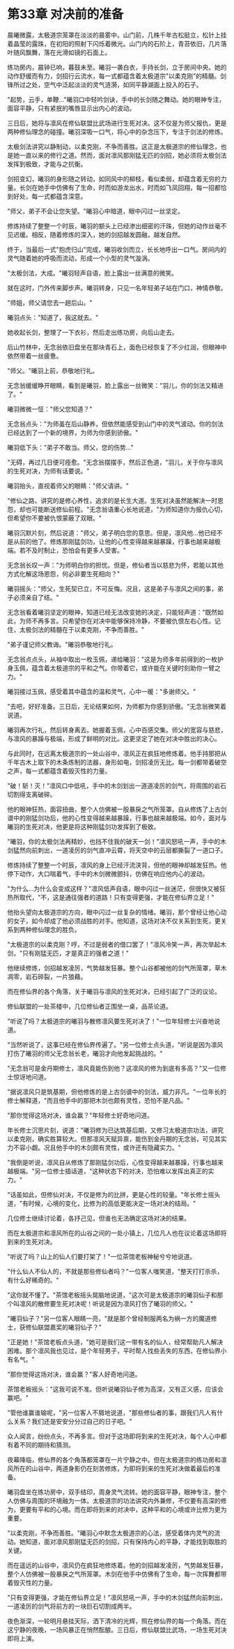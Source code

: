 # 第33章 对决前的准备

晨曦微露，太极道宗笼罩在淡淡的晨雾中。山门前，几株千年古松挺立，松针上挂着晶莹的露珠，在初阳的照射下闪烁着微光。山门内的石阶上，青苔依旧，几片落叶随风飘舞，落在光滑如镜的石面上。

练功房内，晨钟已响，暮鼓未至。曦羽一袭白衣，手持长剑，立于房间中央。她的动作舒缓而有力，剑招行云流水，每一式都蕴含着太极道宗"以柔克刚"的精髓。剑锋所过之处，空气中泛起淡淡的灵气涟漪，如同平静湖面上投入的石子。

"起势，云手，单鞭..."曦羽口中轻吟剑诀，手中的长剑随之舞动。她的眼神专注，面容平静，只有紧抿的嘴唇显示出内心的波动。

三日后，她将与凛风在修仙联盟比武场进行生死对决。这不仅是为师父报仇，更是两种修仙理念的碰撞。曦羽深吸一口气，将心中的杂念压下，专注于剑法的修炼。

太极剑法讲究以静制动，以柔克刚，不争而善胜。这正是太极道宗的修仙理念，也是她一直以来的修行之道。然而，面对凛风那刚猛无匹的剑招，她必须将太极剑法发挥到极致，才能与之抗衡。

剑招变幻，曦羽的身形随之转动，如同风中的柳枝，看似柔弱，却蕴含着无穷的力量。长剑在她手中仿佛有了生命，时而如游龙出水，时而如飞凤回翔，每一招都恰到好处，每一式都蕴含深意。

"师父，弟子不会让您失望。"曦羽心中暗道，眼中闪过一丝坚定。

修炼持续了整整一个时辰，曦羽的额头上已经渗出细密的汗珠，但她的动作丝毫不见迟缓。相反，随着修炼的深入，她的剑招越发圆融，越发自然。

终于，当最后一式"抱虎归山"完成，曦羽收剑而立，长长地呼出一口气。房间内的灵气随着她的呼吸而流动，形成一个小型的灵气漩涡。

"太极剑法，大成。"曦羽轻声自语，脸上露出一丝满意的微笑。

就在这时，门外传来脚步声。曦羽转身，只见一名年轻弟子站在门口，神情恭敬。

"师姐，师父请您去一趟后山。"

曦羽点头："知道了，我这就去。"

她收起长剑，整理了一下衣衫，然后走出练功房，向后山走去。

后山竹林中，无念翁依旧盘坐在那块青石上，面色已经恢复了不少红润，但眼神中依然带着一丝疲惫。

"师父。"曦羽上前，恭敬地行礼。

无念翁缓缓睁开眼睛，看到是曦羽，脸上露出一丝微笑："羽儿，你的剑法又精进了。"

曦羽微微一怔："师父您知道？"

无念翁点头："为师虽在后山静养，但依然能感受到山门中的灵气波动。你的剑法已经达到了一个新的境界，为师为你感到骄傲。"

曦羽低下头："弟子不敢当。师父，您的伤势..."

"无碍，再过几日便可痊愈。"无念翁摆摆手，然后正色道，"羽儿，关于你与凛风的生死对决，为师有话要说。"

曦羽抬头，直视着师父的眼睛："师父请讲。"

"修仙之路，讲究的是修心养性，追求的是长生大道。生死对决虽然能解决一时恩怨，却也可能断送修仙前程。"无念翁语重心长地说道，"为师知道你为报仇心切，但希望你不要被仇恨蒙蔽了双眼。"

曦羽沉默片刻，然后说道："师父，弟子明白您的意思。但是，凛风他...他已经不是从前的他了。修炼那刚猛剑功，让他的心性变得越来越暴躁，行事也越来越极端。若不及时制止，恐怕会有更多人受害。"

无念翁长叹一声："为师明白你的担忧。但是，修仙者当以慈悲为怀，若能以其他方式化解这场恩怨，何必非要生死相向？"

曦羽摇头："师父，生死契已立，不可反悔。况且，这是弟子与凛风之间的事，弟子必须亲自了结。"

无念翁看着曦羽坚定的眼神，知道已经无法改变她的决定，只能轻声道："既然如此，为师不再多言。只希望你在对决中能够保持冷静，不要被仇恨左右心性。记住，太极剑法的精髓在于以柔克刚，不争而善胜。"

"弟子谨记师父教诲。"曦羽恭敬地行礼。

无念翁点点头，从袖中取出一枚玉佩，递给曦羽："这是为师多年前得到的一枚护身玉佩，蕴含着太极道宗的平和之气。你带着它，或许能在关键时刻助你一臂之力。"

曦羽接过玉佩，感受着其中蕴含的温和灵气，心中一暖："多谢师父。"

"去吧，好好准备。三日后，无论结果如何，为师都为你感到骄傲。"无念翁微笑着说道。

曦羽再次行礼，然后转身离去。她握着玉佩，心中百感交集。师父的宽容与慈悲，与凛风的暴躁与极端，形成了鲜明的对比。这更坚定了她在对决中胜出的决心。

与此同时，在远离太极道宗的一处山谷中，凛风正在疯狂地修炼着。他手持那把从千年古木上取下的木条炼制的法器，身形如电，剑招凌厉无比。每一剑都带着破空之声，每一式都蕴含着毁灭性的力量。

"破！斩！灭！"凛风口中低吼，手中的木剑划出一道道凌厉的剑气，将周围的岩石切割得支离破碎。

他的眼神狂热，面容扭曲，整个人仿佛被一股暴戾之气所笼罩。自从修炼了上古剑谱中的刚猛剑功后，他的心性变得越来越暴躁，行事也越来越极端。如今，面对与曦羽的生死对决，他更是将这种刚猛剑功发挥到了极致。

"曦羽，你的太极剑法再精妙，也挡不住我的破天一剑！"凛风怒吼一声，手中的木剑猛然向前刺出，一道凌厉的剑气直冲云霄，将天空中的云层都撕裂了一道口子。

修炼持续了整整一个时辰，凛风的身上已经汗流浃背，但他的眼神却越发狂热。他停下动作，大口喘着气，手中的木剑微微颤抖，仿佛在响应他内心的波动。

"为什么...为什么会变成这样？"凛风低声自语，眼中闪过一丝迷茫，但很快又被狂热所取代，"不，这是通往强者的道路！只有变得更强，才能在修仙界立足！"

他抬头望向太极道宗的方向，眼中闪过一丝复杂的情绪。曦羽，那个曾经让他心动的女子，如今却成了他必须战胜的对手。他知道，这场对决不仅关系到生死，更关系到两种修仙理念的胜负。

"太极道宗的以柔克刚？哼，不过是弱者的借口罢了！"凛风冷笑一声，再次举起木剑，"只有刚猛无匹，才是真正的强者之道！"

他继续修炼，剑招越发凌厉，气势越发狂暴。整个山谷都被他的剑气所笼罩，草木凋零，岩石碎裂，一片狼藉。

而在修仙界的各个角落，关于曦羽与凛风的生死对决，已经引起了广泛的议论。

修仙联盟的一处茶楼中，几位修仙者正围坐一桌，品茶论道。

"听说了吗？太极道宗的曦羽与散修凛风要生死对决了！"一位年轻修士兴奋地说道。

"当然听说了，这事已经在修仙界传遍了。"另一位修士点头道，"听说是因为凛风打伤了曦羽的师父无念翁长老，曦羽才向他发起挑战的。"

"无念翁可是金丹期修士，凛风竟能伤到他？这凛风的修为到底有多高？"又一位修士惊讶地问道。

"据说凛风只是筑基期，但他修炼的是上古剑谱中的剑法，威力非凡。"一位年长的修士解释道，"而且他手中的那把木剑也颇有灵性，恐怕不是凡品。"

"那你觉得这场对决，谁会赢？"年轻修士好奇地问道。

年长修士沉思片刻，说道："曦羽修为已达筑基后期，又修习太极道宗功法，讲究以柔克刚，确实胜算较大。但那凛风天赋异禀，能伤到金丹期的无念翁，可见其实力不容小觑。况且他手中的木剑颇有灵性，或许还有隐藏实力。"

"我倒是听说，凛风自从修炼了那刚猛剑功后，心性变得越来越暴躁，行事也越来越极端。"另一位修士插话道，"这种状态下的对决，恐怕难以发挥出真正的实力。"

"话虽如此，但修仙对决，不仅是修为的比拼，更是心性的较量。"年长修士摇头道，"有时候，心境的变化，比修为的高低更能决定一场对决的结局。"

几位修士继续讨论着，各抒己见，但谁也无法确定这场对决的结果。

而在太极道宗和凛风所在的山谷之间的一处小镇上，几位凡人也在议论着这场即将到来的生死对决。

"听说了吗？山上的仙人们要打架了！"一位茶馆老板神秘兮兮地说道。

"什么仙人不仙人的，不就是那些修仙者吗？"一位客人嗤笑道，"整天打打杀杀，有什么好稀奇的。"

"这你就不懂了。"茶馆老板摇头晃脑地说道，"这次可是太极道宗的曦羽仙子和那个叫凛风的散修要生死对决呢！听说是因为凛风打伤了曦羽的师父。"

"曦羽仙子？"另一位客人眼睛一亮，"就是那个曾经制服两名为祸一方的魔道修士，获修仙联盟嘉奖的曦羽仙子？"

"正是她！"茶馆老板点头道，"她可是我们这一带有名的仙人，经常帮助凡人解决困难。那个凛风我也见过，是个年轻男子，平时帮人找些丢失的东西，在修仙界小有名气。"

"那你觉得这场对决，谁会赢？"客人好奇地问道。

茶馆老板摇头："这我可说不准。但听说曦羽仙子修为高深，又有正义感，应该会赢吧。"

"管他谁赢谁输呢，"另一位客人不屑地说道，"那些修仙者的事，跟我们凡人有什么关系？我们还是安安分分过自己的日子吧。"

众人闻言，纷纷点头，不再多言。但对于这场即将到来的生死对决，每个人心中都有着不同的期待和猜测。

夜幕降临，修仙界的各个角落都笼罩在一片宁静之中。但在太极道宗的练功房和凛风所在的山谷中，两道身影仍在刻苦修炼，为即将到来的生死对决做着最后的准备。

曦羽盘坐在练功房中，双手结印，周身灵气流转。她的面容平静，眼神专注，整个人仿佛与周围的环境融为一体。太极道宗的功法讲究内外兼修，不仅要有高深的修为，更要有平和的心境。而在即将到来的对决中，这种平和的心境或许比修为更为重要。

"以柔克刚，不争而善胜。"曦羽心中默念太极道宗的心法，感受着体内灵气的流动。她知道，面对凛风那刚猛无匹的剑招，只有保持内心的平静，才能找到取胜的关键。

而在遥远的山谷中，凛风仍在疯狂地修炼着。他的剑招越发凌厉，气势越发狂暴，整个人仿佛被一股暴戾之气所笼罩。木剑在他手中仿佛有了生命，每一次挥舞都带着毁灭性的力量。

"只有变得更强，才能在修仙界立足！"凛风怒吼一声，手中的木剑猛然向前刺出，一道凌厉的剑气将前方的一块巨石切割成两半。

夜色渐深，一轮明月悬挂天际，洒下清冷的光辉，照在修仙界的每一个角落。而在这宁静的夜晚，一场风暴正在悄然酝酿。三日后，修仙联盟比武场，一场生死对决即将上演。